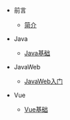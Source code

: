 - 前言
    - [简介](en-us/README.md)
    
- Java
    - [Java基础](en-us/Java/JAVA基础.md)

- JavaWeb   
    - [JavaWeb入门](en-us/JavaWeb/JavaWeb.md)

- Vue   
    - [Vue基础](en-us/Vue/Vue基础.md)
